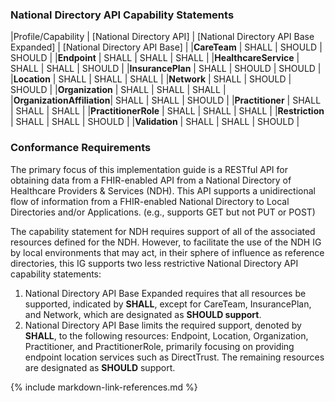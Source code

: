 ### National Directory API Capability Statements
<style>
    th{border: solid 2px lightgrey;}
    td{border: solid 2px lightgrey;}
</style>

|Profile/Capability         | [National Directory API]   | [National Directory API Base Expanded] | [National Directory API Base] |
|**CareTeam**               |  SHALL | SHOULD | SHOULD |
|**Endpoint**               |  SHALL | SHALL  | SHALL  | 
|**HealthcareService**      |  SHALL | SHALL  | SHOULD | 
|**InsurancePlan**          |  SHALL | SHOULD | SHOULD | 
|**Location**               |  SHALL | SHALL  | SHALL  | 
|**Network**                |  SHALL | SHOULD | SHOULD | 
|**Organization**           |  SHALL | SHALL  | SHALL  | 
|**OrganizationAffiliation**|  SHALL | SHALL  | SHOULD | 
|**Practitioner**           |  SHALL | SHALL  | SHALL  | 
|**PractitionerRole**       |  SHALL | SHALL  | SHALL  | 
|**Restriction**            |  SHALL | SHALL  | SHOULD | 
|**Validation**             |  SHALL | SHALL  | SHOULD | 


### Conformance Requirements
The primary focus of this implementation guide is a RESTful API for obtaining data from a FHIR-enabled API from a National Directory of Healthcare Providers & Services (NDH). This API supports a unidirectional flow of information from a FHIR-enabled National Directory to Local Directories and/or Applications. (e.g., supports GET but not PUT or POST)

The capability statement for NDH requires support of all of the associated resources defined for the NDH.  However, to facilitate the use of the NDH IG by local environments that may act, in their sphere of influence as reference directories, this IG supports two less restrictive National Directory API capability statements:

1. National Directory API Base Expanded requires that all resources be supported, indicated by **SHALL**, except for CareTeam, InsurancePlan, and Network, which are designated as **SHOULD support**.
2. National Directory API Base limits the required support, denoted by **SHALL**, to the following resources: Endpoint, Location, Organization, Practitioner, and PractitionerRole, primarily focusing on providing endpoint location services such as DirectTrust. The remaining resources are designated as **SHOULD** support.










{% include markdown-link-references.md %}

